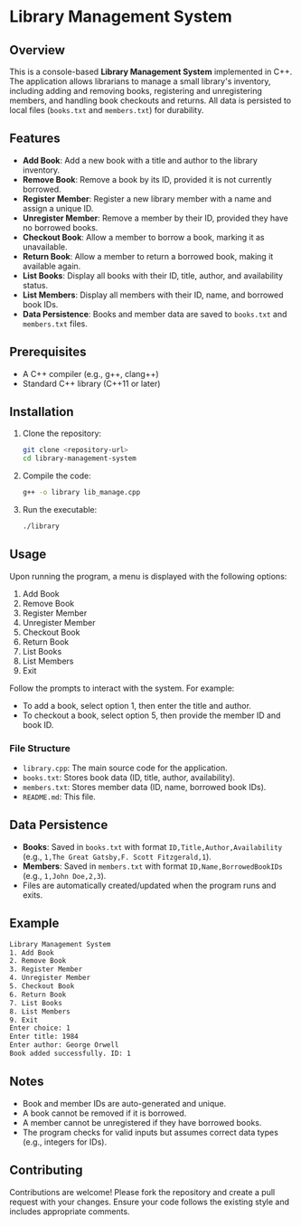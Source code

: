 # Library Management System

## Overview
This is a console-based **Library Management System** implemented in C++. The application allows librarians to manage a small library's inventory, including adding and removing books, registering and unregistering members, and handling book checkouts and returns. All data is persisted to local files (`books.txt` and `members.txt`) for durability.

## Features
- **Add Book**: Add a new book with a title and author to the library inventory.
- **Remove Book**: Remove a book by its ID, provided it is not currently borrowed.
- **Register Member**: Register a new library member with a name and assign a unique ID.
- **Unregister Member**: Remove a member by their ID, provided they have no borrowed books.
- **Checkout Book**: Allow a member to borrow a book, marking it as unavailable.
- **Return Book**: Allow a member to return a borrowed book, making it available again.
- **List Books**: Display all books with their ID, title, author, and availability status.
- **List Members**: Display all members with their ID, name, and borrowed book IDs.
- **Data Persistence**: Books and member data are saved to `books.txt` and `members.txt` files.

## Prerequisites
- A C++ compiler (e.g., g++, clang++)
- Standard C++ library (C++11 or later)

## Installation
1. Clone the repository:
   ```bash
   git clone <repository-url>
   cd library-management-system
   ```
2. Compile the code:
   ```bash
   g++ -o library lib_manage.cpp
   ```
3. Run the executable:
   ```bash
   ./library
   ```

## Usage
Upon running the program, a menu is displayed with the following options:
1. Add Book
2. Remove Book
3. Register Member
4. Unregister Member
5. Checkout Book
6. Return Book
7. List Books
8. List Members
9. Exit

Follow the prompts to interact with the system. For example:
- To add a book, select option 1, then enter the title and author.
- To checkout a book, select option 5, then provide the member ID and book ID.

### File Structure
- `library.cpp`: The main source code for the application.
- `books.txt`: Stores book data (ID, title, author, availability).
- `members.txt`: Stores member data (ID, name, borrowed book IDs).
- `README.md`: This file.

## Data Persistence
- **Books**: Saved in `books.txt` with format `ID,Title,Author,Availability` (e.g., `1,The Great Gatsby,F. Scott Fitzgerald,1`).
- **Members**: Saved in `members.txt` with format `ID,Name,BorrowedBookIDs` (e.g., `1,John Doe,2,3`).
- Files are automatically created/updated when the program runs and exits.

## Example
```bash
Library Management System
1. Add Book
2. Remove Book
3. Register Member
4. Unregister Member
5. Checkout Book
6. Return Book
7. List Books
8. List Members
9. Exit
Enter choice: 1
Enter title: 1984
Enter author: George Orwell
Book added successfully. ID: 1
```

## Notes
- Book and member IDs are auto-generated and unique.
- A book cannot be removed if it is borrowed.
- A member cannot be unregistered if they have borrowed books.
- The program checks for valid inputs but assumes correct data types (e.g., integers for IDs).

## Contributing
Contributions are welcome! Please fork the repository and create a pull request with your changes. Ensure your code follows the existing style and includes appropriate comments.
